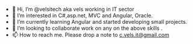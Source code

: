 - 👋 Hi, I’m @velsitech aka vels working in IT sector 
- 👀 I’m interested in C#,asp.net, MVC and Angular, Oracle.
- 🌱 I’m currently learning Angular and started developing small projects.
- 💞️ I’m looking to collaborate work on any on the above skills .
- 📫 How to reach me. Please drop a note to c.vels.it@gmail.com

<!---
velsitech/velsitech is a ✨ special ✨ repository because its `README.md` (this file) appears on your GitHub profile.
You can click the Preview link to take a look at your changes.
--->
